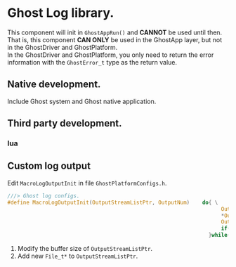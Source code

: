 # Ghost Log library.
This component will init in `GhostAppRun()` and **CANNOT** be used until then.  
That is, this component **CAN ONLY** be used in the GhostApp layer, but not in the GhostDriver and GhostPlatform.  
In the GhostDriver and GhostPlatform, you only need to return the error information with the `GhostError_t` type as the return value.  

## Native development.
Include Ghost system and Ghost native application.  

## Third party development.
### lua

## Custom log output
Edit `MacroLogOutputInit` in file `GhostPlatformConfigs.h`.  
```C  
///> Ghost log configs.
#define MacroLogOutputInit(OutputStreamListPtr, OutputNum)    do{ \
                                                                    OutputStreamListPtr = calloc(sizeof(FILE*), 1); \
                                                                    *OutputStreamListPtr = stdout; \
                                                                    OutputNum = 1; \
                                                                    if(0) { return GhostErrorLogInitFailed; } \
                                                                }while(0)
```  
1. Modify the buffer size of `OutputStreamListPtr`.  
2. Add new `File_t*` to `OutputStreamListPtr`.  

